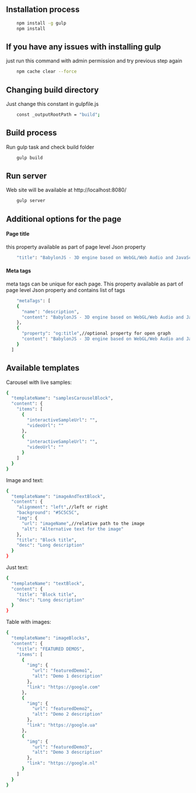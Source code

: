 ## Installation process

```sh
    npm install -g gulp
    npm install
```
## If you have any issues with installing gulp

just run this command with admin permission and try previous step again
```sh
    npm cache clear --force
```

## Changing build directory
Just change this constant in gulpfile.js
```sh
    const _outputRootPath = "build";
```

## Build process
Run gulp task and check build folder
```sh
    gulp build
```
## Run server
Web site will be available at http://localhost:8080/
```sh
    gulp server
```

## Additional options for the page
#### Page title
this property available as part of page level Json property
```sh
    "title": "BabylonJS - 3D engine based on WebGL/Web Audio and JavaScript"
```
#### Meta tags
meta tags can be unique for each page. This property available as part of page level Json property and contains list of tags
```sh
    "metaTags": [
    {
      "name": "description",
      "content": "BabylonJS - 3D engine based on WebGL/Web Audio and JavaScript"
    },
    {
      "property": "og:title",//optional property for open graph
      "content": "BabylonJS - 3D engine based on WebGL/Web Audio and JavaScript"
    }
  ]
```
## Available templates
Carousel with live samples:
```sh
{
  "templateName": "samplesCarouselBlock",
  "content": {
    "items": [
      {
        "interactiveSampleUrl": "",
        "videoUrl": ""
      },
      {
        "interactiveSampleUrl": "",
        "videoUrl": ""
      }
    ]
  }
}
```
Image and text:
```sh
{
  "templateName": "imageAndTextBlock",
  "content": {
    "alignment": "left",//left or right
    "background": "#5C5C5C",
    "img": {
      "url": "imageName",//relative path to the image
      "alt": "Alternative text for the image"
    },
    "title": "Block title",
    "desc": "Long description"
  }
}
```
Just text:
```sh
{
  "templateName": "textBlock",
  "content": {
    "title": "Block title",
    "desc": "Long description"
  }
}
 ```
Table with images:
```sh
{
  "templateName": "imageBlocks",
  "content": {
    "title": "FEATURED DEMOS",
    "items": [
      {
        "img": {
          "url": "featuredDemo1",
          "alt": "Demo 1 description"
        },
        "link": "https://google.com"
      },
      {
        "img": {
          "url": "featuredDemo2",
          "alt": "Demo 2 description"
        },
        "link": "https://google.ua"
      },
      {
        "img": {
          "url": "featuredDemo3",
          "alt": "Demo 3 description"
        },
        "link": "https://google.nl"
      }
    ]
  }
}
 ```